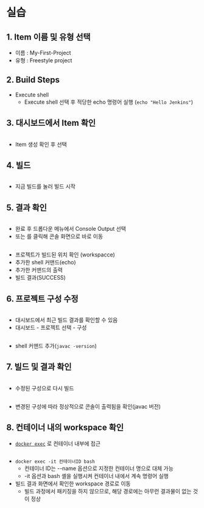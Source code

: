 # 실습



## 1. Item 이름 및 유형 선택

* 이름 : My-First-Project
* 유형 : Freestyle project



## 2. Build Steps

* Execute shell
  * Execute shell 선택 후 적당한 echo 명령어 실행 (`echo "Hello Jenkins"`)



## 3. 대시보드에서 Item 확인

<figure><img src="../../../.gitbook/assets/image (28).png" alt=""><figcaption></figcaption></figure>

* Item 생성 확인 후 선택



## 4. 빌드

<figure><img src="../../../.gitbook/assets/image (29).png" alt=""><figcaption></figcaption></figure>

* 지금 빌드를 눌러 빌드 시작



## 5. 결과 확인

<figure><img src="../../../.gitbook/assets/image (30).png" alt=""><figcaption></figcaption></figure>

* 완료 후 드롭다운 메뉴에서 Console Output 선택
* 또는 <img src="../../../.gitbook/assets/image (32).png" alt="" data-size="line">를 클릭해 콘솔 화면으로 바로 이동

<figure><img src="../../../.gitbook/assets/image (33).png" alt=""><figcaption></figcaption></figure>

* 프로젝트가 빌드된 위치 확인 (workspacce)
* 추가한 shell 커맨드(echo)
* 추가한 커맨드의 출력
* 빌드 결과(SUCCESS)



## 6. 프로젝트 구성 수정

<figure><img src="../../../.gitbook/assets/image (35).png" alt=""><figcaption></figcaption></figure>

* 대시보드에서 최근 빌드 결과를 확인할 수 있음
* 대시보드 - 프로젝트 선택 - 구성

<figure><img src="../../../.gitbook/assets/image (34).png" alt=""><figcaption></figcaption></figure>

* shell 커맨드 추가(`javac -version`)



## 7. 빌드 및 결과 확인

<figure><img src="../../../.gitbook/assets/image (36).png" alt=""><figcaption></figcaption></figure>

* 수정된 구성으로 다시 빌드

<figure><img src="../../../.gitbook/assets/image (37).png" alt=""><figcaption></figcaption></figure>

* 변경된 구성에 따라 정상적으로 콘솔이 출력됨을 확인(javac  버전)



## 8. 컨테이너 내의 workspace 확인

* [`docker exec`](../../appendix/docker.md#docker-exec) 로 컨테이너 내부에 접근

<figure><img src="../../../.gitbook/assets/image (39).png" alt=""><figcaption></figcaption></figure>

* `docker exec -it 컨테이너ID bash`
  * 컨테이너 ID는 --name 옵션으로 지정한 컨테이너 명으로 대체 가능
  * \-it 옵션과  bash 셸을 실행시켜 컨테이너 내에서 계속 명령어 실행
* 빌드 결과 화면에서 확인한 workspace 경로로 이동
  * 빌드 과정에서 패키징을 하지 않으므로, 해당 경로에는 아무런 결과물이 없는 것이 정상



##
